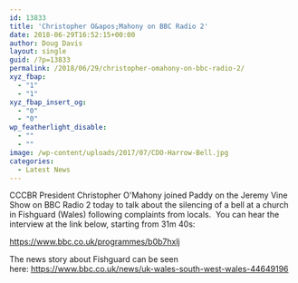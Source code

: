 ```yaml
---
id: 13833
title: 'Christopher O&apos;Mahony on BBC Radio 2'
date: 2018-06-29T16:52:15+00:00
author: Doug Davis
layout: single
guid: /?p=13833
permalink: /2018/06/29/christopher-omahony-on-bbc-radio-2/
xyz_fbap:
  - "1"
  - "1"
xyz_fbap_insert_og:
  - "0"
  - "0"
wp_featherlight_disable:
  - ""
  - ""
image: /wp-content/uploads/2017/07/CDO-Harrow-Bell.jpg
categories:
  - Latest News
---
```

CCCBR President Christopher O&apos;Mahony joined Paddy on the Jeremy Vine Show on BBC Radio 2 today to talk about the silencing of a bell at a church in Fishguard (Wales) following complaints from locals.  You can hear the interview at the link below, starting from 31m 40s:

<a href="https://www.bbc.co.uk/programmes/b0b7hxlj" target="_blank" rel="noopener">https://www.bbc.co.uk/programmes/b0b7hxlj</a>

The news story about Fishguard can be seen here: <a href="https://www.bbc.co.uk/news/uk-wales-south-west-wales-44649196" target="_blank" rel="noopener">https://www.bbc.co.uk/news/uk-wales-south-west-wales-44649196</a>
